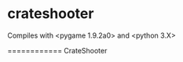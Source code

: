 crateshooter
============

Compiles with <pygame 1.9.2a0> and <python 3.X>


============
CrateShooter
